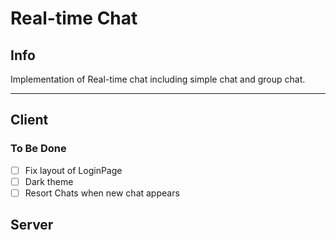 # Real-time Chat

## Info

Implementation of Real-time chat including simple chat and group chat.


---------

## Client

### To Be Done

- [ ] Fix layout of LoginPage
- [ ] Dark theme
- [ ] Resort Chats when new chat appears

## Server
